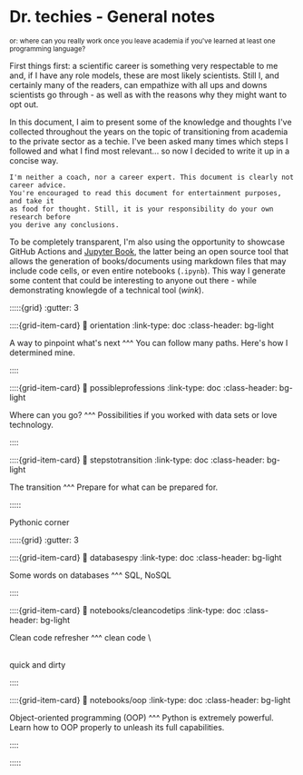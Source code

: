 # Dr. techies - General notes

<sub>or: where can you really work once you leave academia if you've learned at least one programming language?</sub>

First things first: a scientific career is something very respectable to me and, if I have any 
role models, these are most likely scientists. Still I, and certainly many of the readers, 
can empathize with all ups and downs scientists go through - as well as with the reasons why they 
might want to opt out.

In this document, I aim to present some of the knowledge and thoughts I've collected throughout
the years on the topic of transitioning from academia to the private sector as a techie. I've been asked 
many times which steps I followed and what I find most relevant... so now I decided to write 
it up in a concise way.

```{note}
I'm neither a coach, nor a career expert. This document is clearly not career advice.
You're encouraged to read this document for entertainment purposes, and take it
as food for thought. Still, it is your responsibility do your own research before 
you derive any conclusions. 
```

To be completely transparent, I'm also using the opportunity to showcase GitHub Actions and
[Jupyter Book](https://jupyterbook.org/en/stable/intro.html), the latter being an open source tool
that allows the generation of books/documents using markdown files that may include code
cells, or even entire notebooks (`.ipynb`). This way I generate some content that could be interesting
to anyone out there - while demonstrating knowlegde of a technical tool (*wink*).


:::::{grid}
:gutter: 3

::::{grid-item-card}
:link: orientation
:link-type: doc
:class-header: bg-light

A way to pinpoint what's next
^^^
You can follow many paths. Here's how I determined mine.

::::

::::{grid-item-card}
:link: possibleprofessions
:link-type: doc
:class-header: bg-light

Where can you go?
^^^
Possibilities if you worked with data sets or love technology. 

::::

::::{grid-item-card}
:link: stepstotransition
:link-type: doc
:class-header: bg-light

The transition
^^^
Prepare for what can be prepared for.

:::::


Pythonic corner

:::::{grid}
:gutter: 3

::::{grid-item-card}
:link: databasespy
:link-type: doc
:class-header: bg-light

Some words on databases
^^^
SQL, NoSQL

::::

::::{grid-item-card}
:link: notebooks/cleancodetips
:link-type: doc
:class-header: bg-light

Clean code refresher
^^^
clean code 
\
>> 
\
quick and dirty

::::

::::{grid-item-card}
:link: notebooks/oop
:link-type: doc
:class-header: bg-light

Object-oriented programming (OOP)
^^^
Python is extremely powerful. Learn how to OOP properly to unleash its full capabilities.

::::

:::::



```{tableofcontents}
```
